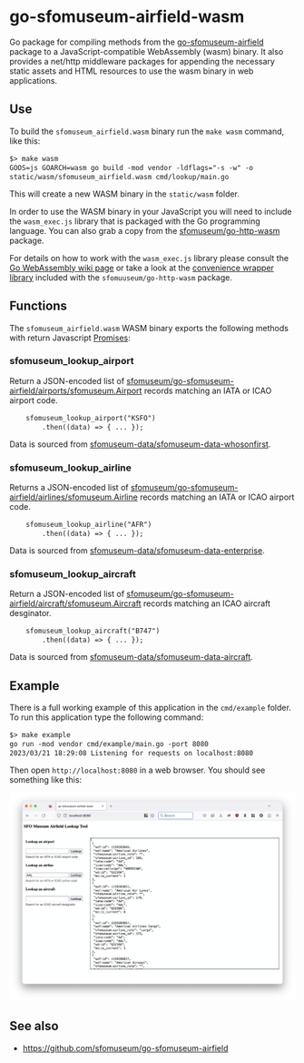 # go-sfomuseum-airfield-wasm

Go package for compiling methods from the [go-sfomuseum-airfield](https://github.com/sfomuseum/go-sfomuseum-airfield) package to a JavaScript-compatible WebAssembly (wasm) binary. It also provides a net/http middleware packages for appending the necessary static assets and HTML resources to use the wasm binary in web applications.

## Use

To build the `sfomuseum_airfield.wasm` binary run the `make wasm` command, like this:

```
$> make wasm
GOOS=js GOARCH=wasm go build -mod vendor -ldflags="-s -w" -o static/wasm/sfomuseum_airfield.wasm cmd/lookup/main.go
```

This will create a new WASM binary in the `static/wasm` folder.

In order to use the WASM binary in your JavaScript you will need to include the `wasm_exec.js` library that is packaged with the Go programming language. You can also grab a copy from the [sfomuseum/go-http-wasm](https://github.com/sfomuseum/go-http-wasm/blob/main/static/javascript/wasm_exec.js) package.

For details on how to work with the `wasm_exec.js` library please consult the [Go WebAssembly wiki page](https://github.com/golang/go/wiki/WebAssembly) or take a look at the [convenience wrapper library](https://github.com/sfomuseum/go-http-wasm/blob/main/static/javascript/sfomuseum.wasm.js) included with the `sfomuuseum/go-http-wasm` package.

## Functions

The `sfomuseum_airfield.wasm` WASM binary exports the following methods with return Javascript [Promises](https://developer.mozilla.org/en-US/docs/Web/JavaScript/Reference/Global_Objects/Promise):

### sfomuseum_lookup_airport

Return a JSON-encoded list of [sfomuseum/go-sfomuseum-airfield/airports/sfomuseum.Airport](https://github.com/sfomuseum/go-sfomuseum-airfield/blob/main/airports/sfomuseum/airport.go#L11) records matching an IATA or ICAO airport code.

```
	sfomuseum_lookup_airport("KSFO")
	    .then((data) => { ... });
```

Data is sourced from [sfomuseum-data/sfomuseum-data-whosonfirst](https://github.com/sfomuseum-data/sfomuseum-data-whosonfirst).

### sfomuseum_lookup_airline

Returns a JSON-encoded list of [sfomuseum/go-sfomuseum-airfield/airlines/sfomuseum.Airline](https://github.com/sfomuseum/go-sfomuseum-airfield/blob/main/airlines/sfomuseum/airline.go#L11) records matching an IATA or ICAO airport code.

```
	sfomuseum_lookup_airline("AFR")
	    .then((data) => { ... });
```

Data is sourced from [sfomuseum-data/sfomuseum-data-enterprise](https://github.com/sfomuseum-data/sfomuseum-data-enterprise).

### sfomuseum_lookup_aircraft

Return a JSON-encoded list of [sfomuseum/go-sfomuseum-airfield/aircraft/sfomuseum.Aircraft](https://github.com/sfomuseum/go-sfomuseum-airfield/blob/main/aircraft/sfomuseum/aircraft.go#L11) records matching an ICAO aircraft desginator.

```
	sfomuseum_lookup_aircraft("B747")
	    .then((data) => { ... });
```

Data is sourced from [sfomuseum-data/sfomuseum-data-aircraft](https://github.com/sfomuseum-data/sfomuseum-data-aircraft).

## Example

There is a full working example of this application in the `cmd/example` folder. To run this application type the following command:

```
$> make example
go run -mod vendor cmd/example/main.go -port 8080
2023/03/21 18:29:08 Listening for requests on localhost:8080
```

Then open `http://localhost:8080` in a  web browser. You should see something like this:

![](docs/images/sfomuseum-airfield-wasm.png)

## See also

* https://github.com/sfomuseum/go-sfomuseum-airfield